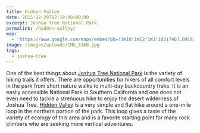 ```yaml
---
title: Hidden Valley
date: 2015-12-29T02:19:08+00:00
excerpt: Joshua Tree National Park
permalink: /hidden-valley/
map:
  - 'https://www.google.com/maps/embed?pb=!1m18!1m12!1m3!1d217467.09192891428!2d-116.30235639470428!3d34.00577792745413!2m3!1f0!2f0!3f0!3m2!1i1024!2i768!4f13.1!3m3!1m2!1s0x0%3A0xfcbfbd65f973ca3f!2sHidden+Valley+Nature+Trail!5e1!3m2!1sen!2sus!4v1469937745451'
image: /images/uploads/IMG_3168.jpg
tags:
  - joshua-tree
---
```

One of the best things about <a href="http://www.nps.gov/jotr/index.htm">Joshua Tree National Park</a> is the variety of hiking trails it offers. There are opportunities for hikers of all comfort levels in the park from short nature walks to multi-day backcountry treks. It is an easily accessible National Park in Southern California and one does not even need to tackle a strenuous hike to enjoy the desert wilderness of Joshua Tree. <a href="http://www.nps.gov/jotr/planyourvisit/upload/HiddenValley.pdf">Hidden Valley</a> is a very simple and flat hike around a one-mile loop in the northern portion of the park. This loop gives a taste of the variety of ecology of this area and is a favorite starting point for many rock climbers who are seeking more vertical adventures.

